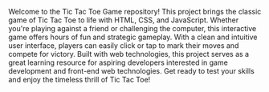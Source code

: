 Welcome to the Tic Tac Toe Game repository! This project brings the classic game of Tic Tac Toe to life with HTML, CSS, and JavaScript. Whether you're playing against a friend or challenging the computer, this interactive game offers hours of fun and strategic gameplay. With a clean and intuitive user interface, players can easily click or tap to mark their moves and compete for victory. Built with web technologies, this project serves as a great learning resource for aspiring developers interested in game development and front-end web technologies. Get ready to test your skills and enjoy the timeless thrill of Tic Tac Toe!

